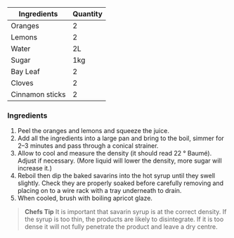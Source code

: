 | Ingredients          | Quantity               |
|----------------------|------------------------|
| Oranges              | 2                      |
| Lemons               | 2                      |
| Water                | 2L                     |
| Sugar                | 1kg                    |
| Bay Leaf             | 2                      |
| Cloves               | 2                      |
| Cinnamon sticks      | 2                      |


### **Ingredients**
1. Peel the oranges and lemons and squeeze the juice.
2. Add all the ingredients into a large pan and bring to the boil, simmer for 2–3 minutes and pass through a conical strainer.
3. Allow to cool and measure the density (it should read 22 ° Baumé). Adjust if necessary. (More liquid will lower the density, more sugar will increase it.)
4. Reboil then dip the baked savarins into the hot syrup until they swell slightly. Check they are properly soaked before carefully removing and placing on to a wire rack with a tray underneath to drain.
5. When cooled, brush with boiling apricot glaze.

> **Chefs Tip**
> It is important that savarin syrup is at the correct density.
> If the syrup is too thin, the products are likely to disintegrate.
> If it is too dense it will not fully penetrate the product and leave a dry centre.